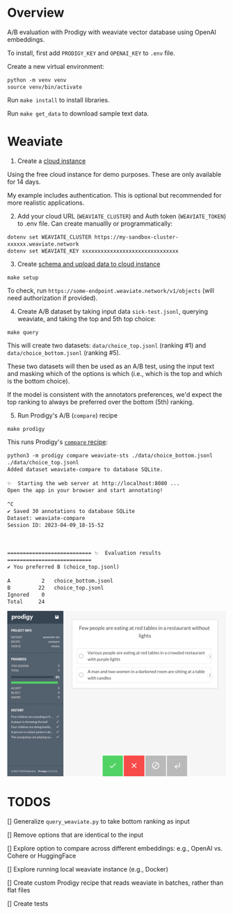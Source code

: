 # Overview

A/B evaluation with Prodigy with weaviate vector database using OpenAI embeddings.

To install, first add `PRODIGY_KEY` and `OPENAI_KEY` to `.env` file.

Create a new virtual environment:

```
python -m venv venv
source venv/bin/activate
```

Run `make install` to install libraries.

Run `make get_data` to download sample text data.

# Weaviate

1. Create a [cloud instance](https://weaviate.io/developers/wcs/quickstart)

Using the free cloud instance for demo purposes. These are only available for 14 days.

My example includes authentication. This is optional but recommended for more realistic applications.

2. Add your cloud URL (`WEAVIATE_CLUSTER`) and Auth token (`WEAVIATE_TOKEN`) to .env file. Can create manuallly or programmatically:

```
dotenv set WEAVIATE_CLUSTER https://my-sandbox-cluster-xxxxxx.weaviate.network
dotenv set WEAVIATE_KEY xxxxxxxxxxxxxxxxxxxxxxxxxxxxxxx
```
3. Create [schema and upload data to cloud instance](https://weaviate.io/developers/weaviate/tutorials/schema)

```
make setup
```

To check, run `https://some-endpoint.weaviate.network/v1/objects` (will need authorization if provided).

4. Create A/B dataset by taking input data `sick-test.jsonl`, querying weaviate, and taking the top and 5th top choice:

```
make query
```

This will create two datasets: `data/choice_top.jsonl` (ranking #1) and `data/choice_bottom.jsonl` (ranking #5).

These two datasets will then be used as an A/B test, using the input text and masking which of the options is which (i.e., which is the top and which is the bottom choice).

If the model is consistent with the annotators preferences, we'd expect the top ranking to always be preferred over the bottom (5th) ranking. 

5. Run Prodigy's A/B (`compare`) recipe

```
make prodigy
```

This runs Prodigy's [`compare` recipe](https://prodi.gy/docs/recipes#compare):

```
python3 -m prodigy compare weaviate-sts ./data/choice_bottom.jsonl ./data/choice_top.jsonl
Added dataset weaviate-compare to database SQLite.

✨  Starting the web server at http://localhost:8080 ...
Open the app in your browser and start annotating!

^C
✔ Saved 30 annotations to database SQLite
Dataset: weaviate-compare
Session ID: 2023-04-09_18-15-52



=========================== ✨  Evaluation results ===========================
✔ You preferred B (choice_top.jsonl)

A          2   choice_bottom.jsonl
B         22   choice_top.jsonl   
Ignored    0                      
Total     24  
```

![](img/prodigy-compare-example.png)

# TODOS

[] Generalize `query_weaviate.py` to take bottom ranking as input

[] Remove options that are identical to the input

[] Explore option to compare across different embeddings: e.g., OpenAI vs. Cohere or HuggingFace

[] Explore running local weaviate instance (e.g., Docker)

[] Create custom Prodigy recipe that reads weaviate in batches, rather than flat files

[] Create tests
